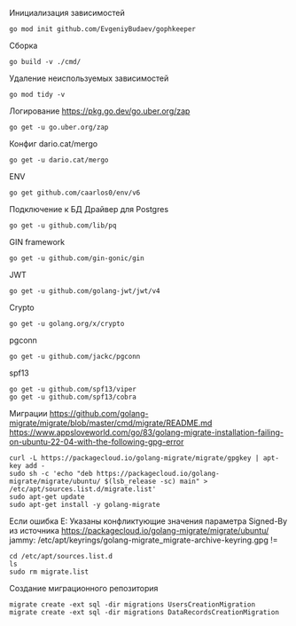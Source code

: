 Инициализация зависимостей
```
go mod init github.com/EvgeniyBudaev/gophkeeper
```

Сборка
```
go build -v ./cmd/
```

Удаление неиспользуемых зависимостей
```
go mod tidy -v
```

Логирование
https://pkg.go.dev/go.uber.org/zap
```
go get -u go.uber.org/zap
```

Конфиг
dario.cat/mergo
```
go get -u dario.cat/mergo
```

ENV
```
go get github.com/caarlos0/env/v6
```

Подключение к БД
Драйвер для Postgres
```
go get -u github.com/lib/pq
```

GIN framework
```
go get -u github.com/gin-gonic/gin
```

JWT
```
go get -u github.com/golang-jwt/jwt/v4
```

Crypto
```
go get -u golang.org/x/crypto
```

pgconn
```
go get -u github.com/jackc/pgconn
```

spf13
```
go get -u github.com/spf13/viper
go get -u github.com/spf13/cobra
```

Миграции
https://github.com/golang-migrate/migrate/blob/master/cmd/migrate/README.md
https://www.appsloveworld.com/go/83/golang-migrate-installation-failing-on-ubuntu-22-04-with-the-following-gpg-error
```
curl -L https://packagecloud.io/golang-migrate/migrate/gpgkey | apt-key add -
sudo sh -c 'echo "deb https://packagecloud.io/golang-migrate/migrate/ubuntu/ $(lsb_release -sc) main" > /etc/apt/sources.list.d/migrate.list'
sudo apt-get update
sudo apt-get install -y golang-migrate
```

Если ошибка E: Указаны конфликтующие значения параметра Signed-By из источника
https://packagecloud.io/golang-migrate/migrate/ubuntu/
jammy: /etc/apt/keyrings/golang-migrate_migrate-archive-keyring.gpg !=
```
cd /etc/apt/sources.list.d
ls
sudo rm migrate.list
```

Создание миграционного репозитория
```
migrate create -ext sql -dir migrations UsersCreationMigration
migrate create -ext sql -dir migrations DataRecordsCreationMigration
```
